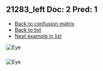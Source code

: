 ## 21283_left Doc: 2 Pred: 1
- [Back to confusion matrix](https://github.com/juliandewit/kaggle_retinopathy/blob/master/matrix.md)
- [Back to list](https://github.com/juliandewit/kaggle_retinopathy/blob/master/lists/21/list.md)
- [Next example in list](https://github.com/juliandewit/kaggle_retinopathy/blob/master/lists/21/21/21341_left.md)

![Eye](https://retinopaty.blob.core.windows.net/size1024/21283_left_2.jpeg)

### 

![Eye]()

